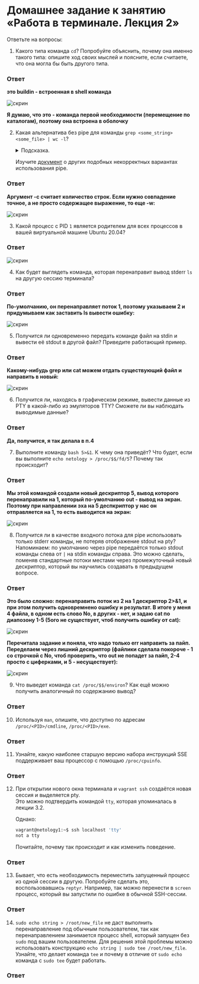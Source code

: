 # Домашнее задание к занятию «Работа в терминале. Лекция 2»


Ответьте на вопросы:

1. Какого типа команда `cd`? Попробуйте объяснить, почему она именно такого типа: опишите ход своих мыслей и поясните, если считаете, что она могла бы быть другого типа.

### Ответ

**это buildin - встроенная в shell команда**

![скрин](https://github.com/Jlljully/devops_netology3/blob/main/Screenshot_1.png "cd")

**Я думаю, что это - команда первой необходимости (перемещение по каталогам), поэтому она встроена в оболочку**


2. Какая альтернатива без pipe для команды `grep <some_string> <some_file> | wc -l`?   

	<details>
	<summary>Подсказка.</summary>

	`man grep` поможет в ответе на этот вопрос. 

	</details>
	
	Изучите [документ](http://www.smallo.ruhr.de/award.html) о других подобных некорректных вариантах использования pipe.

### Ответ

**Аргумент -с считает количество строк. Если нужно совпадение точное, а не просто содержащее выражение, то еще -w:**

![скрин](https://github.com/Jlljully/devops_netology3/blob/main/Screenshot_2.png "grep")


3. Какой процесс с PID `1` является родителем для всех процессов в вашей виртуальной машине Ubuntu 20.04?

### Ответ

![скрин](https://github.com/Jlljully/devops_netology3/blob/main/Screenshot_3.png "init")

4. Как будет выглядеть команда, которая перенаправит вывод stderr `ls` на другую сессию терминала?

### Ответ

**По-умолчанию, он перенаправляет поток 1, поэтому указываем 2 и придумываем как заставить ls вывести ошибку:**

![скрин](https://github.com/Jlljully/devops_netology3/blob/main/Screenshot_4.png "ls")

5. Получится ли одновременно передать команде файл на stdin и вывести её stdout в другой файл? Приведите работающий пример.

### Ответ

**Какому-нибудь grep или cat можем отдать существующий файл и направить в новый:**

![скрин](https://github.com/Jlljully/devops_netology3/blob/main/Screenshot_5.png "in>out")

6. Получится ли, находясь в графическом режиме, вывести данные из PTY в какой-либо из эмуляторов TTY? Сможете ли вы наблюдать выводимые данные?

### Ответ

**Да, получится, я так делала в п.4**

7. Выполните команду `bash 5>&1`. К чему она приведёт? Что будет, если вы выполните `echo netology > /proc/$$/fd/5`? Почему так происходит?

### Ответ

**Мы этой командой создали новый дескриптор 5, вывод которого перенаправили на 1, который по-умолчанию out - вывод на экран. Поэтому при направлении эха на 5 деспкриптор у нас он отправляется на 1, то есть выводится на экран:** 

![скрин](https://github.com/Jlljully/devops_netology3/blob/main/Screenshot_6.png "5=1") 

8. Получится ли в качестве входного потока для pipe использовать только stderr команды, не потеряв отображение stdout на pty?  
Напоминаем: по умолчанию через pipe передаётся только stdout команды слева от `|` на stdin команды справа.
Это можно сделать, поменяв стандартные потоки местами через промежуточный новый дескриптор, который вы научились создавать в предыдущем вопросе.

### Ответ

**Это было сложно: перенаправить поток из 2 на 1 дескриптор 2>&1, и при этом получить одновремнено ошибку и результат. В итоге у меня 4 файла, в одном есть слово No, в других - нет, и задаю cat по диапозону 1-5 (5ого не существует, чтоб получить ошибку от cat):**

![скрин](https://github.com/Jlljully/devops_netology3/blob/main/Screenshot_7.png "err+out") 

**Перечитала задание и поняла, что надо только err направить за пайп. Переделаем через лишний дескриптор (файлики сделала покороче - 1 со строчкой с No, чтоб проверить, что out не попадет за пайп, 2-4 просто с циферками, и 5 - несуществует):**

![скрин](https://github.com/Jlljully/devops_netology3/blob/main/Screenshot_8.png "err+out") 

9. Что выведет команда `cat /proc/$$/environ`? Как ещё можно получить аналогичный по содержанию вывод?

### Ответ

10. Используя `man`, опишите, что доступно по адресам `/proc/<PID>/cmdline`, `/proc/<PID>/exe`.

### Ответ

11. Узнайте, какую наиболее старшую версию набора инструкций SSE поддерживает ваш процессор с помощью `/proc/cpuinfo`.

### Ответ

12. При открытии нового окна терминала и `vagrant ssh` создаётся новая сессия и выделяется pty.  
	Это можно подтвердить командой `tty`, которая упоминалась в лекции 3.2.  
	
	Однако:

    ```bash
	vagrant@netology1:~$ ssh localhost 'tty'
	not a tty
    ```

	Почитайте, почему так происходит и как изменить поведение.


### Ответ

13. Бывает, что есть необходимость переместить запущенный процесс из одной сессии в другую. Попробуйте сделать это, воспользовавшись `reptyr`. Например, так можно перенести в `screen` процесс, который вы запустили по ошибке в обычной SSH-сессии.

### Ответ

14. `sudo echo string > /root/new_file` не даст выполнить перенаправление под обычным пользователем, так как перенаправлением занимается процесс shell, который запущен без `sudo` под вашим пользователем. Для решения этой проблемы можно использовать конструкцию `echo string | sudo tee /root/new_file`. Узнайте, что делает команда `tee` и почему в отличие от `sudo echo` команда с `sudo tee` будет работать.

### Ответ

